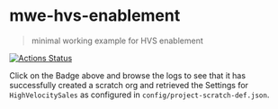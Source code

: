 # mwe-hvs-enablement

> minimal working example for HVS enablement

[![Actions Status](https://github.com/amtrack/mwe-hvs-enablement/workflows/Test/badge.svg)](https://github.com/amtrack/mwe-hvs-enablement/actions)

Click on the Badge above and browse the logs to see that it has successfully created a scratch org and retrieved the Settings for `HighVelocitySales` as configured in `config/project-scratch-def.json`.
